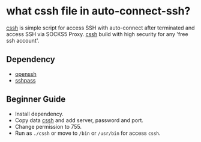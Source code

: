 # what cssh file in auto-connect-ssh?
[cssh](https://github.com/jariberjalan/shell-scripts/tree/main/auto-connect-ssh) is simple script for access SSH with auto-connect after terminated and access SSH via SOCKS5 Proxy. [cssh](https://github.com/jariberjalan/shell-scripts/tree/main/auto-connect-ssh) build with high security for any 'free ssh account'.

## Dependency
- [openssh](https://directory.fsf.org/wiki/OpenSSH)
- [sshpass](https://directory.fsf.org/wiki/Sshpass)

## Beginner Guide

- Install dependency.
- Copy data [cssh](https://github.com/jariberjalan/shell-scripts/tree/main/auto-connect-ssh) and add server, password and port.
- Change permission to 755.
- Run as `./cssh` or move to `/bin` or `/usr/bin` for access `cssh`.
